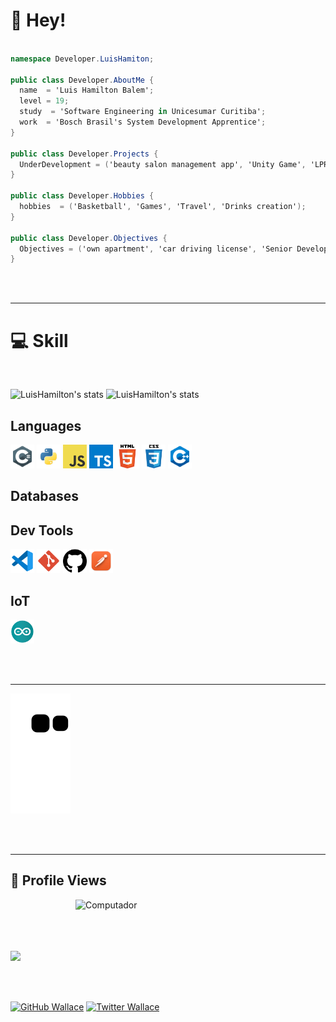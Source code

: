 # 🚀 Hey!

```cs

namespace Developer.LuisHamiton;

public class Developer.AboutMe {
  name  = 'Luis Hamilton Balem';
  level = 19;
  study  = 'Software Engineering in Unicesumar Curitiba';
  work  = 'Bosch Brasil's System Development Apprentice';  
}

public class Developer.Projects {
  UnderDevelopment = ('beauty salon management app', 'Unity Game', 'LPR system for Bosch entrance', 'dealership app for car sale')
}

public class Developer.Hobbies {
  hobbies  = ('Basketball', 'Games', 'Travel', 'Drinks creation');
}

public class Developer.Objectives {
  Objectives = ('own apartment', 'car driving license', 'Senior Developer', 'big games creator')
}
```
<br /><br />

---


# 💻 Skill
<br />

![LuisHamilton's stats](https://github-readme-stats.vercel.app/api/top-langs/?username=luishamilton&hide_border=true&layout=compact&langs_count=16&theme=radical)
![LuisHamilton's stats](https://github-readme-stats.vercel.app/api?username=luishamilton&show_icons=true&theme=radical&hide=contribs,prs&cache_secons=1800&hide_border=true&include_all_commits=true&&count_private=true&count_ptivate=true)

## Languages
<p>
  <img  width="38" height="38" alingn="left" src="./public/images/csharp.png" alt="C#" />
  <img  width="38" height="38" alingn="left" src="./public/images/python.png" alt="Python"/>
  <img  width="38" height="38" alingn="left" src="./public/images/javascript.png" alt="Javascript"/>
  <img  width="38" height="38" alingn="left" src="./public/images/typescript.png" alt="Typescript"/>
  <img  width="38" height="38" alingn="left" src="./public/images/html.png" alt="HTML"/>
  <img  width="38" height="38" alingn="left" src="./public/images/css.png" alt="CSS"/>
  <img  width="38" height="38" alingn="left" src="./public/images/c++.png" alt="C++" />
</p>

## Databases
<p>
</p>

## Dev Tools
<p>  
  <img  width="38" height="38" alingn="left" src="./public/images/vscode.png" alt="VS Code" />
  <img  width="38" height="38" alingn="left" src="./public/images/git.png" alt="Git" />
  <img  width="38" height="38" alingn="left" src="./public/images/github.png" alt="GitHub" />
  <img  width="38" height="38" alingn="left" src="./public/images/postman.png" alt="Postman" />
</p>

## IoT
<p>
  <img  width="38" height="38" alingn="left" src="./public/images/arduino.png" alt="Arduino" />
</p>

<br /><br />

---

![Snake animation](https://github.com/luishamilton/luishamilton/blob/output/github-contribution-grid-snake.svg)

<br /><br />

---

## 🌱 Profile Views

<img src="https://raw.githubusercontent.com/MicaelliMedeiros/micaellimedeiros/master/image/computer-illustration.png" min-width="400px" max-width="400px" width="400px" align="right" alt="Computador">

<br /><br /><br /><br />
 <p align="left"> 
   <img alingn="center" src="https://profile-counter.glitch.me/luishamilton/count.svg" />
 </p>

<br /><br /> 

  [![GitHub Wallace]( https://img.shields.io/github/followers/luishamilton?label=follow&style=social)](https://github.com/LuisHamilton)
  [![Twitter Wallace](https://img.shields.io/twitter/follow/SrHamitun?style=social)](https://twitter.com/SrHamitun)
